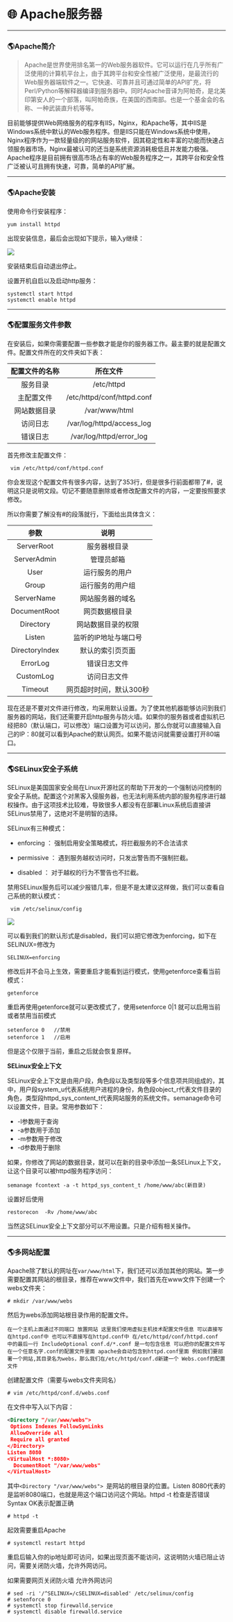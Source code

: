 # :globe_with_meridians: Apache服务器



***

### :earth_americas:Apache简介 ###

>Apache是世界使用排名第一的Web服务器软件。它可以运行在几乎所有广泛使用的计算机平台上，由于其跨平台和安全性被广泛使用，是最流行的Web服务器端软件之一。它快速、可靠并且可通过简单的API扩充，将Perl/Python等解释器编译到服务器中。同时Apache音译为阿帕奇，是北美印第安人的一个部落，叫阿帕奇族，在美国的西南部。也是一个基金会的名称、一种武装直升机等等。

目前能够提供Web网络服务的程序有IIS，Nginx，和Apache等，其中IIS是Windows系统中默认的Web服务程序。但是IIS只能在Windows系统中使用，Nginx程序作为一款轻量级的的网站服务软件，因其稳定性和丰富的功能而快速占领服务器市场，Nginx最被认可的还当是系统资源消耗极低且并发能力极强。Apache程序是目前拥有很高市场占有率的Web服务程序之一，其跨平台和安全性广泛被认可且拥有快速，可靠，简单的API扩展。

***

### :earth_americas:Apache安装 ###

使用命令行安装程序：

```shell
yum install httpd
```

出现安装信息，最后会出现如下提示，输入y继续：

![](https://github.com/Lumnca/Linux/blob/master/Img/a1.png)

安装结束后自动退出停止。

设置开机自启以及启动http服务：

```shell
systemctl start httpd
systemctl enable httpd
```

***

### :earth_americas:配置服务文件参数 ###

在安装后，如果你需要配置一些参数才能是你的服务器工作。最主要的就是配置文件。配置文件所在的文件夹如下表：

|配置文件的名称|所在文件|
|:--:|:--:|
|服务目录|/etc/httpd|
|主配置文件|/etc/httpd/conf/httpd.conf|
|网站数据目录|/var/www/html|
|访问日志|/var/log/httpd/access_log|
|错误日志|/var/log/httpd/error_log|


首先修改主配置文件：

```shell
 vim /etc/httpd/conf/httpd.conf
```

你会发现这个配置文件有很多内容，达到了353行，但是很多行前面都带了#，说明这只是说明文段。切记不要随意删除或者修改配置文件的内容，一定要按照要求修改。

所以你需要了解没有#的段落就行，下面给出具体含义：

|参数|说明|
|:--:|:--:|
|ServerRoot|服务器根目录|
|ServerAdmin|管理员邮箱|
|User|运行服务的用户|
|Group|运行服务的用户组|
|ServerName|网站服务器的域名|
|DocumentRoot|网页数据根目录|
|Directory|网站数据目录的权限|
|Listen|监听的IP地址与端口号|
|DirectoryIndex|默认的索引页页面|
|ErrorLog|错误日志文件|
|CustomLog|访问日志文件|
|Timeout|网页超时时间，默认300秒|

现在还是不要对文件进行修改，均采用默认设置。为了使其他机器能够访问到我们服务器的网站，我们还需要开启http服务与防火墙。如果你的服务器或者虚拟机已经把80（默认端口，可以修改）端口设置为可以访问，那么你就可以直接输入自己的IP：80就可以看到Apache的默认网页。如果不能访问就需要设置打开80端口。

***

### :earth_americas:SELinux安全子系统 ###

SELinux是美国国家安全局在Linux开源社区的帮助下开发的一个强制访问控制的安全子系统。配置这个对黑客入侵服务器，也无法利用系统内部的服务程序进行越权操作。由于这项技术比较难，导致很多人都没有在部署Linux系统后直接讲SELinus禁用了，这绝对不是明智的选择。

SELinux有三种模式：

 * enforcing ： 强制启用安全策略模式，将拦截服务的不合法请求
 
 * permissive ： 遇到服务越权访问时，只发出警告而不强制拦截。
 
 * disabled ： 对于越权的行为不警告也不拦截。
 
 禁用SELinux服务后可以减少报错几率，但是不是太建议这样做，我们可以查看自己系统的默认模式：
 
 ```
  vim /etc/selinux/config
 ```
 
 ![](https://github.com/Lumnca/Linux/blob/master/Img/a2.png)
 
可以看到我们的默认形式是disabled，我们可以把它修改为enforcing，如下在SELINUX=修改为

`SELINUX=enforcing`

修改后并不会马上生效，需要重启才能看到运行模式，使用getenforce查看当前模式：

```
getenforce
```

重启再使用getenforce就可以更改模式了，使用setenforce 0|1 就可以启用当前或者禁用当前模式

```
setenforce 0   //禁用
setenforce 1   //启用
```

但是这个仅限于当前，重启之后就会恢复原样。

**SELinux安全上下文**

SELinux安全上下文是由用户段，角色段以及类型段等多个信息项共同组成的，其中，用户段system_u代表系统用户进程的身份，角色段object_r代表文件目录的角色，类型段httpd_sys_content_t代表网站服务的系统文件。semanage命令可以设置文件，目录。常用参数如下：

 * -l参数用于查询
 * -a参数用于添加
 * -m参数用于修改
 * -d参数用于删除
 
 如果，你修改了网站的数据目录，就可以在新的目录中添加一条SELinux上下文，让这个目录可以被httpd服务程序访问：
 
 ```
 semanage fcontext -a -t httpd_sys_content_t /home/www/abc(新目录)
 ```

设置好后使用

```
restorecon  -Rv /home/www/abc
```

当然这SELinux安全上下文部分可以不用设置。只是介绍有相关操作。

***

### :earth_americas:多网站配置 ###

Apache除了默认的网址在`var/www/html`下，我们还可以添加其他的网站。第一步需要配置其网站的根目录，推荐在www文件中，我们首先在www文件下创建一个webs文件夹：

`# mkdir /var/www/webs`

然后为webs添加网站根目录作用的配置文件。

`在一个主机上面通过不同端口 放置网站 这里我们使用虚拟主机技术配置文件信息 可以直接写在httpd.conf中 也可以不直接写在httpd.conf中 在/etc/httpd/conf/httpd.conf 中的最后一行 IncludeOptional conf.d/*.conf 是一句包含信息 可以把你的配置文件写在一个任意名字.conf的配置文件里面 apache会自动包含到httpd.conf里面 例如我们要部署一个网站,其目录名为webs，那么我们在/etc/httpd/conf.d新建一个 Webs.conf的配置文件`

创建配置文件（需要与webs文件夹同名）

`# vim /etc/httpd/conf.d/webs.conf`

在文件中写入以下内容：

```xml
<Directory "/var/www/webs">      
 Options Indexes FollowSymLinks
 AllowOverride all
 Require all granted
</Directory>
Listen 8080
<VirtualHost *:8080>
  DocumentRoot "/var/www/webs"
</VirtualHost> 
```

其中`<Directory "/var/www/webs"> `是网站的根目录的位置。Listen 8080代表的是监听8080端口，也就是用这个端口访问这个网站。httpd -t 检查是否错误 Syntax OK表示配置正确

`# httpd -t`

起效需要重启Apache

```
# systemctl restart httpd 
```

重启后输入你的ip地址即可访问，如果出现页面不能访问，这说明防火墙已阻止访问，需要关闭防火墙，允许外网访问。

如果需要网页关闭防火墙 允许外网访问

```
# sed -ri '/^SELINUX=/cSELINUX=disabled' /etc/selinux/config 
# setenforce 0 
# systemctl stop firewalld.service  
# systemctl disable firewalld.service 
```














